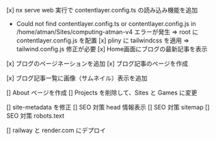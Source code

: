 [x] nx serve web 実行で contentlayer.config.ts の読み込み機能を追加
 * Could not find contentlayer.config.ts or contentlayer.config.js in /home/atman/Sites/computing-atman-v4 エラーが発生 => root に contentlayer.config.js を配置
[x] pliny に tailwindcss を適用 => tailwind.config.js 修正が必要
[x] Home画面にブログの最新記事を表示

[x] ブログのページネーションを追加
[x] ブログ記事のページを作成

[x] ブログ記事一覧に画像（サムネイル）表示を追加

[] About ページを作成
[] Projects を削除して、Sites と Games に変更

[] site-metadata を修正
[] SEO 対策 head 情報表示
[] SEO 対策 sitemap
[] SEO 対策 robots.text

[] railway と render.com にデプロイ
